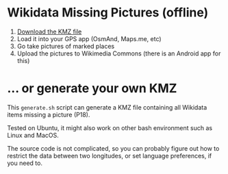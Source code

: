 # Wikidata Missing Pictures (offline)

1. [Download the KMZ file](https://drive.google.com/drive/folders/0B-SI__O0UX9oeHBQQ0JNVkJaQU0?usp=sharing)
2. Load it into your GPS app (OsmAnd, Maps.me, etc)
3. Go take pictures of marked places
4. Upload the pictures to Wikimedia Commons (there is an Android app for this)

# ... or generate your own KMZ

This `generate.sh` script can generate a KMZ file containing all Wikidata items missing a picture (P18).

Tested on Ubuntu, it might also work on other bash environment such as Linux and MacOS.

The source code is not complicated, so you can probably figure out how to restrict the data between two longitudes, or set language preferences, if you need to.
